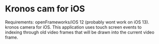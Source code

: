 # Kronos cam for iOS

Requirements: openFrameworks/iOS 12 (probably wont work on iOS 13).
kronos camera for iOS. This application uses touch screen events to indexing through old video frames that will be drawn into the current video frame. 



